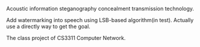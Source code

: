 Acoustic information steganography concealment transmission technology.

Add watermarking into speech using LSB-based algorithm(in test). Actually use a directly way to get the goal.

The class project of CS3311 Computer Network.

